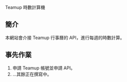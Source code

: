Teamup 時數計算機

## 簡介

本網站會介接 Teamup 行事曆的 API，進行每週的時數計算。

## 事先作業

1.  申請 Teamup 帳號並申請 API。
2.  ...其餘正在撰寫中。